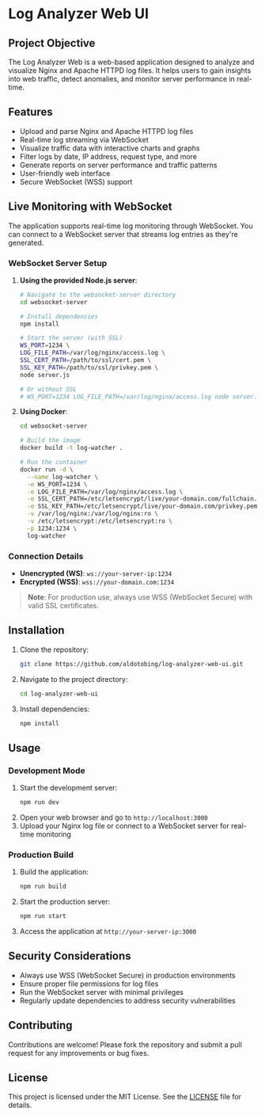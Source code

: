 # Log Analyzer Web UI

## Project Objective

The Log Analyzer Web is a web-based application designed to analyze and visualize Nginx and Apache HTTPD log files. It helps users to gain insights into web traffic, detect anomalies, and monitor server performance in real-time.

## Features

- Upload and parse Nginx and Apache HTTPD log files
- Real-time log streaming via WebSocket
- Visualize traffic data with interactive charts and graphs
- Filter logs by date, IP address, request type, and more
- Generate reports on server performance and traffic patterns
- User-friendly web interface
- Secure WebSocket (WSS) support 

## Live Monitoring with WebSocket

The application supports real-time log monitoring through WebSocket. You can connect to a WebSocket server that streams log entries as they're generated.

### WebSocket Server Setup

1. **Using the provided Node.js server**:
   ```bash
   # Navigate to the websocket-server directory
   cd websocket-server
   
   # Install dependencies
   npm install
   
   # Start the server (with SSL)
   WS_PORT=1234 \
   LOG_FILE_PATH=/var/log/nginx/access.log \
   SSL_CERT_PATH=/path/to/ssl/cert.pem \
   SSL_KEY_PATH=/path/to/ssl/privkey.pem \
   node server.js
   
   # Or without SSL
   # WS_PORT=1234 LOG_FILE_PATH=/var/log/nginx/access.log node server.js
   ```

2. **Using Docker**:
   ```bash
   cd websocket-server
   
   # Build the image
   docker build -t log-watcher .
   
   # Run the container
   docker run -d \
     --name log-watcher \
     -e WS_PORT=1234 \
     -e LOG_FILE_PATH=/var/log/nginx/access.log \
     -e SSL_CERT_PATH=/etc/letsencrypt/live/your-domain.com/fullchain.pem \
     -e SSL_KEY_PATH=/etc/letsencrypt/live/your-domain.com/privkey.pem \
     -v /var/log/nginx:/var/log/nginx:ro \
     -v /etc/letsencrypt:/etc/letsencrypt:ro \
     -p 1234:1234 \
     log-watcher
   ```

### Connection Details

- **Unencrypted (WS)**: `ws://your-server-ip:1234`
- **Encrypted (WSS)**: `wss://your-domain.com:1234`

> **Note**: For production use, always use WSS (WebSocket Secure) with valid SSL certificates.

## Installation

1. Clone the repository:
   ```sh
   git clone https://github.com/aldotobing/log-analyzer-web-ui.git
   ```
2. Navigate to the project directory:
   ```sh
   cd log-analyzer-web-ui
   ```
3. Install dependencies:
   ```sh
   npm install
   ```

## Usage

### Development Mode

1. Start the development server:
   ```sh
   npm run dev
   ```
2. Open your web browser and go to `http://localhost:3000`
3. Upload your Nginx log file or connect to a WebSocket server for real-time monitoring

### Production Build

1. Build the application:
   ```sh
   npm run build
   ```
2. Start the production server:
   ```sh
   npm run start
   ```
3. Access the application at `http://your-server-ip:3000`

## Security Considerations

- Always use WSS (WebSocket Secure) in production environments
- Ensure proper file permissions for log files
- Run the WebSocket server with minimal privileges
- Regularly update dependencies to address security vulnerabilities

## Contributing

Contributions are welcome! Please fork the repository and submit a pull request for any improvements or bug fixes.

## License

This project is licensed under the MIT License. See the [LICENSE](LICENSE) file for details.
